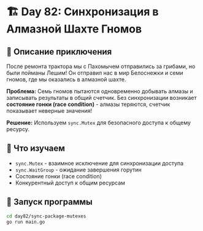 
# 🏗️ Day 82: Синхронизация в Алмазной Шахте Гномов

## 🎯 Описание приключения

После ремонта трактора мы с Пахомычем отправились за грибами, но были пойманы Лешим!
Он отправил нас в мир Белоснежки и семи гномов, где мы оказались в алмазной шахте.

**Проблема:** Семь гномов пытаются одновременно добывать алмазы и записывать результаты
в общий счетчик. Без синхронизации возникает **состояние гонки (race condition)** -
алмазы теряются, счетчик показывает неверные значения!

**Решение:** Используем `sync.Mutex` для безопасного доступа к общему ресурсу.

## 🔧 Что изучаем

- `sync.Mutex` - взаимное исключение для синхронизации доступа
- `sync.WaitGroup` - ожидание завершения горутин
- Состояние гонки (race condition)
- Конкурентный доступ к общим ресурсам

## 🚀 Запуск программы

```bash
cd day82/sync-package-mutexes
go run main.go
